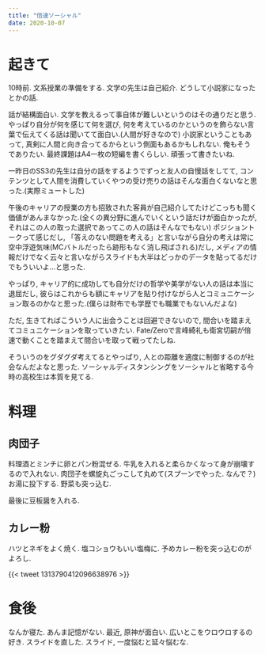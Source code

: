 ```yaml
---
title: "倍速ソーシャル"
date: 2020-10-07
---
```


# 起きて
10時前. 文系授業の準備をする. 文学の先生は自己紹介. どうして小説家になったとかの話.

話が結構面白い. 文学を教えるって事自体が難しいというのはその通りだと思う. やっぱり自分が何を感じて何を選び, 何を考えているのかというのを飾らない言葉で伝えてくる話は聞いてて面白い.(人間が好きなので)
小説家ということもあって, 真剣に人間と向き合ってるからという側面もあるかもしれない. 俺もそうでありたい.
最終課題はA4一枚の短編を書くらしい. 頑張って書きたいね.

一昨日のSS3の先生は自分の話をするようでずっと友人の自慢話をしてて, コンテンツとして人間を消費していくやつの受け売りの話はそんな面白くないなと思った.(実際ミュートした)

午後のキャリアの授業の方も招致された客員が自己紹介してたけどこっちも聞く価値があんまなかった.(全くの異分野に進んでいくという話だけが面白かったが, それはこの人の取った選択であってこの人の話はそんなでもない)
ポジショントークって感じだし, 「答えのない問題を考える」と言いながら自分の考えは常に空中浮遊気味(MCバトルだったら跡形もなく消し飛ばされる)だし, メディアの情報だけでなく云々と言いながらスライドも大半はどっかのデータを貼ってるだけでもういいよ...と思った.

やっぱり, キャリア的に成功しても自分だけの哲学や美学がない人の話は本当に退屈だし, 彼らはこれからも額にキャリアを貼り付けながら人とコミュニケーション取るのかなと思った.(僕らは財布でも学歴でも職業でもないんだよな)

ただ, 生きてればこういう人に出会うことは回避できないので, 間合いを踏まえてコミュニケーションを取っていきたい. Fate/Zeroで言峰綺礼も衛宮切嗣が倍速で動くことを踏まえて間合いを取って戦ってたしね.

そういうのをグダグダ考えてるとやっぱり, 人との距離を適度に制御するのが社会なんだよなと思った. ソーシャルディスタンシングをソーシャルと省略する今時の高校生は本質を見てる.
# 料理
## 肉団子
料理酒とミンチに卵とパン粉混ぜる. 牛乳を入れると柔らかくなって身が崩壊するので入れない. 肉団子を螺旋丸ごっこして丸めて(スプーンでやった. なんで？)お湯に投下する. 野菜も突っ込む. 

最後に豆板醤を入れる.
## カレー粉
ハツとネギをよく焼く. 塩コショウもいい塩梅に.
予めカレー粉を突っ込むのがよろし.

{{< tweet 1313790412096638976 >}}
# 食後
なんか寝た. あんま記憶がない. 最近, 原神が面白い. 広いとこをウロウロするの好き. スライドを直した. スライド, 一度悩むと延々悩むな.
